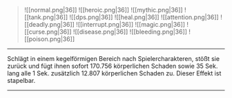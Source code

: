 > ![[normal.png|36]] ![[heroic.png|36]] ![[mythic.png|36]]
> ![[tank.png|36]] ![[dps.png|36]] ![[heal.png|36]]
> ![[attention.png|36]] ![[deadly.png|36]] ![[interrupt.png|36]]
> ![[magic.png|36]] ![[curse.png|36]] ![[disease.png|36]] ![[bleeding.png|36]] ![[poison.png|36]] 

***
Schlägt in einem kegelförmigen Bereich nach Spielercharakteren, stößt sie zurück und fügt ihnen sofort 170.756 körperlichen Schaden sowie 35 Sek. lang alle 1 Sek. zusätzlich 12.807 körperlichen Schaden zu. Dieser Effekt ist stapelbar.


***